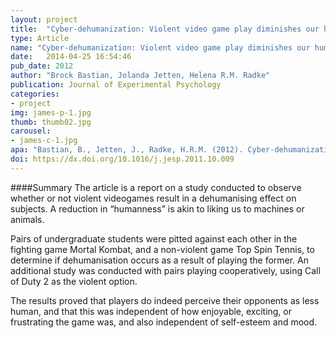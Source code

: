 ```yaml
---
layout: project
title:  "Cyber-dehumanization: Violent video game play diminishes our humanity"
type: Article
name: "Cyber-dehumanization: Violent video game play diminishes our humanity"
date:   2014-04-25 16:54:46
pub_date: 2012
author: "Brock Bastian, Jolanda Jetten, Helena R.M. Radke"
publication: Journal of Experimental Psychology
categories:
- project
img: james-p-1.jpg
thumb: thumb02.jpg
carousel:
- james-c-1.jpg
apa: "Bastian, B., Jetten, J., Radke, H.R.M. (2012). Cyber-dehumanization: Violent video game play diminishes our humanity. Journal of Experimental Social Psychology, 48, 486-491."
doi: https://dx.doi.org/10.1016/j.jesp.2011.10.009
---
```

####Summary
The article is a report on a study conducted to observe whether or not violent videogames result in a dehumanising effect on subjects. A reduction in “humanness” is akin to liking us to machines or animals.

Pairs of undergraduate students were pitted against each other in the fighting game Mortal Kombat, and a non-violent game Top Spin Tennis, to determine if dehumanisation occurs as a result of playing the former. An additional study was conducted with pairs playing cooperatively, using Call of Duty 2 as the violent option.

The results proved that players do indeed perceive their opponents as less human, and that this was independent of how enjoyable, exciting, or frustrating the game was, and also independent of self-esteem and mood.